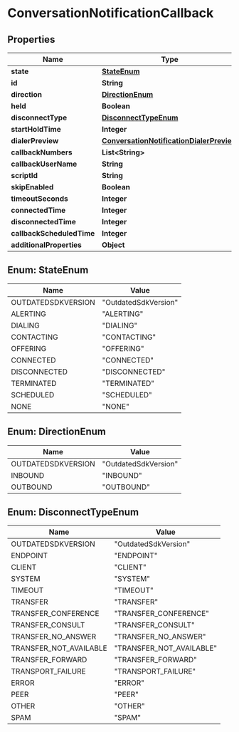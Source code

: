 
# ConversationNotificationCallback

## Properties
Name | Type | Description | Notes
------------ | ------------- | ------------- | -------------
**state** | [**StateEnum**](#StateEnum) |  |  [optional]
**id** | **String** |  |  [optional]
**direction** | [**DirectionEnum**](#DirectionEnum) |  |  [optional]
**held** | **Boolean** |  |  [optional]
**disconnectType** | [**DisconnectTypeEnum**](#DisconnectTypeEnum) |  |  [optional]
**startHoldTime** | **Integer** |  |  [optional]
**dialerPreview** | [**ConversationNotificationDialerPreview**](ConversationNotificationDialerPreview.md) |  |  [optional]
**callbackNumbers** | **List&lt;String&gt;** |  |  [optional]
**callbackUserName** | **String** |  |  [optional]
**scriptId** | **String** |  |  [optional]
**skipEnabled** | **Boolean** |  |  [optional]
**timeoutSeconds** | **Integer** |  |  [optional]
**connectedTime** | **Integer** |  |  [optional]
**disconnectedTime** | **Integer** |  |  [optional]
**callbackScheduledTime** | **Integer** |  |  [optional]
**additionalProperties** | **Object** |  |  [optional]


<a name="StateEnum"></a>
## Enum: StateEnum
Name | Value
---- | -----
OUTDATEDSDKVERSION | &quot;OutdatedSdkVersion&quot;
ALERTING | &quot;ALERTING&quot;
DIALING | &quot;DIALING&quot;
CONTACTING | &quot;CONTACTING&quot;
OFFERING | &quot;OFFERING&quot;
CONNECTED | &quot;CONNECTED&quot;
DISCONNECTED | &quot;DISCONNECTED&quot;
TERMINATED | &quot;TERMINATED&quot;
SCHEDULED | &quot;SCHEDULED&quot;
NONE | &quot;NONE&quot;


<a name="DirectionEnum"></a>
## Enum: DirectionEnum
Name | Value
---- | -----
OUTDATEDSDKVERSION | &quot;OutdatedSdkVersion&quot;
INBOUND | &quot;INBOUND&quot;
OUTBOUND | &quot;OUTBOUND&quot;


<a name="DisconnectTypeEnum"></a>
## Enum: DisconnectTypeEnum
Name | Value
---- | -----
OUTDATEDSDKVERSION | &quot;OutdatedSdkVersion&quot;
ENDPOINT | &quot;ENDPOINT&quot;
CLIENT | &quot;CLIENT&quot;
SYSTEM | &quot;SYSTEM&quot;
TIMEOUT | &quot;TIMEOUT&quot;
TRANSFER | &quot;TRANSFER&quot;
TRANSFER_CONFERENCE | &quot;TRANSFER_CONFERENCE&quot;
TRANSFER_CONSULT | &quot;TRANSFER_CONSULT&quot;
TRANSFER_NO_ANSWER | &quot;TRANSFER_NO_ANSWER&quot;
TRANSFER_NOT_AVAILABLE | &quot;TRANSFER_NOT_AVAILABLE&quot;
TRANSFER_FORWARD | &quot;TRANSFER_FORWARD&quot;
TRANSPORT_FAILURE | &quot;TRANSPORT_FAILURE&quot;
ERROR | &quot;ERROR&quot;
PEER | &quot;PEER&quot;
OTHER | &quot;OTHER&quot;
SPAM | &quot;SPAM&quot;




